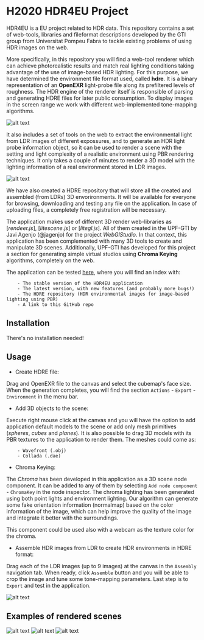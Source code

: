 # H2020 HDR4EU Project

HDR4EU is a EU project related to HDR data. This repository contains a set of web-tools, libraries and fileformat descriptions developed by the GTI group from Universitat Pompeu Fabra to tackle existing problems of using HDR images on the web.

More specifically, in this repository you will find a web-tool renderer which can achieve photorealistic results and match real lighting conditions taking advantage of the use of image-based HDR lighting. For this purpose, we have determined the environment file format used, called **hdre**. It is a binary representation of an **OpenEXR** light-probe file along its prefiltered levels of roughness. The HDR engine of the renderer itself is responsible of parsing and generating HDRE files for later public consumption. To display images in the screen range we work with different web-implemented tone-mapping algorithms.

![alt text](https://webglstudio.org/users/arodriguez/screenshots/damaged_helmet.png)

It also includes a set of tools on the web to extract the environmental light from LDR images of different expossures, and to generate an HDR light probe information object, so it can be used to render a scene with the setting and light complexity of a realistic environment using PBR rendering techniques. It only takes a couple of minutes to render a 3D model with the lighting information of a real environment stored in LDR images.

![alt text](https://webglstudio.org/users/arodriguez/screenshots/hdri_example.png)

We have also created a HDRE repository that will store all the created and assembled (from LDRs) 3D envorironments. It will be available for everyone for browsing, downloading and testing any file on the application. In case of uploading files, a completely free registration will be necessary.

The application makes use of different 3D render web-libraries as [*rendeer.js*], [*litescene.js*] or [*litegl.js*]. All of them created in the UPF-GTI by Javi Agenjo (@jagenjo) for the project *WebGlStudio*. In that context, this application has been complemented with many 3D tools to create and manipulate 3D scenes. Additionally, UPF-GTI has developed for this project a section for generating simple virtual studios using **Chroma Keying** algorithms, completely on the web.

The application can be tested [here](https://webglstudio.org/projects/HDR4EU/), where you will find an index with:

```
    - The stable version of the HDR4EU application
    - The latest version, with new features (and probably more bugs!)
    - The HDRE repository (HDR environmental images for image-based lighting using PBR) 
    - A link to this GitHub repo
```

## Installation

There's no installation needed!

## Usage

- Create HDRE file:

Drag and OpenEXR file to the canvas and select the cubemap's face size. When the generation completes, you will find the section `Actions` - `Export` - `Environment` in the menu bar.

- Add 3D objects to the scene:

Execute right mouse click at the canvas and you will have the option to add application default models to the scene or add only mesh primitives (*spheres*, *cubes* and *planes*). It is also possible to drag 3D models with its PBR textures to the application to render them. The meshes could come as:

```
    - Wavefront (.obj)
    - Collada (.dae)
```

- Chroma Keying:

The *Chroma* has been developed in this application as a 3D scene node component. It can be added to any of them by selecting `Add node component` - `ChromaKey` in the node inspector. The chroma lighting has been generated using both point lights and environment lighting. Our algorithm can generate some fake orientation information (normalmap) based on the color information of the image, which can help improve the quality of the image and integrate it better with the surroundings. 

This component could be used also with a webcam as the texture color for the chroma.

- Assemble HDR images from LDR to create HDR environments in HDRE format:

Drag each of the LDR images (up to 9 images) at the canvas in the `Assembly` navigation tab. When ready, click `Assemble` button and you will be able to crop the image and tune some tone-mapping parameters. Last step is to `Export` and test in the application.

![alt text](https://webglstudio.org/users/arodriguez/screenshots/matrix-despacho.png)

## Examples of rendered scenes

![alt text](https://webglstudio.org/users/arodriguez/screenshots/woman_pbr.png)
![alt text](https://webglstudio.org/users/arodriguez/screenshots/chroma_key.png)
![alt text](https://webglstudio.org/users/arodriguez/screenshots/point_lights.png)

